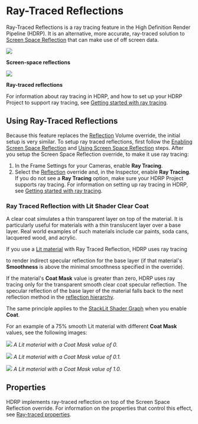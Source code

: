 # Ray-Traced Reflections

Ray-Traced Reflections is a ray tracing feature in the High Definition Render Pipeline (HDRP). It is an alternative, more accurate, ray-traced solution to [Screen Space Reflection](Override-Reflection.md) that can make use of off screen data.

![](Images/RayTracedReflections1.png)

**Screen-space reflections**

![](Images/RayTracedReflections2.png)

**Ray-traced reflections**

For information about ray tracing in HDRP, and how to set up your HDRP Project to support ray tracing, see [Getting started with ray tracing](Ray-Tracing-Getting-Started.md).

## Using Ray-Traced Reflections

Because this feature replaces the [Reflection](Override-Reflection.md) Volume override, the initial setup is very similar. To setup ray traced reflections, first follow the [Enabling Screen Space Reflection](Override-Reflection.md#enabling-screen-space-reflection) and [Using Screen Space Reflection](Override-Reflection.md#using-screen-space-reflection) steps. After you setup the Screen Space Reflection override, to make it use ray tracing:

1. In the Frame Settings for your Cameras, enable **Ray Tracing**.
2. Select the [Reflection](Override-Reflection.md) override and, in the Inspector, enable **Ray Tracing**. If you do not see a **Ray Tracing** option, make sure your HDRP Project supports ray tracing. For information on setting up ray tracing in HDRP, see [Getting started with ray tracing](Ray-Tracing-Getting-Started.md).

### Ray Traced Reflection with Lit Shader Clear Coat

A clear coat simulates a thin transparent layer on top of the material. It is particularly useful for materials with a thin translucent layer over a base layer. Real world examples of such materials include car paints, soda cans, lacquered wood, and acrylic.

If you use a [Lit material](Lit-Shader.md) with Ray Traced Reflection, HDRP uses ray tracing

 to render indirect specular reflection for the base layer (if that material's **Smoothness** is above the minimal smoothness specified in the override).

If the material's **Coat Mask** value is greater than zero, HDRP uses ray tracing only for the transparent smooth clear coat specular reflection. The specular reflection of the base layer of the material falls back to the next reflection method in the [reflection hierarchy](Reflection-in-HDRP.md#reflection-hierarchy).

The same principle applies to the [StackLit Shader Graph](master-stack-stacklit.md) when you enable **Coat**.

For an example of a 75% smooth Lit material with different **Coat Mask** values, see the following images:

![](Images/ray-traced-reflection-clear-coat-1.png)
*A Lit material with a Coat Mask value of 0.*

![](Images/ray-traced-reflection-clear-coat-2.png)
*A Lit material with a Coat Mask value of 0.1.*

![](Images/ray-traced-reflection-clear-coat-3.png)
*A Lit material with a Coat Mask value of 1.0.*

## Properties

HDRP implements ray-traced reflection on top of the Screen Space Reflection override. For information on the properties that control this effect, see [Ray-traced properties](Override-Reflection.md#ray-traced).
